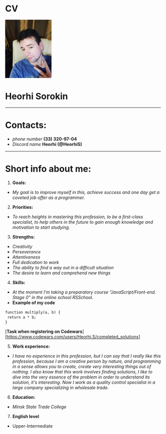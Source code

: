 # **CV**
                                                                                                    
![Image alt](https://github.com/HeorhiS/-HeorhiSDZ1/raw/@HeorhiS_dz1/photo.png)
# **Heorhi Sorokin**
***
# **Contacts:**
* *phone number* **(33) 320-97-04**
* *Discord name* **Heorhi (@HeorhiS)**
***
# **Short info about me:**

1. **Goals:**
* *My goal is to improve myself in this, achieve success and one day get a coveted job offer as a programmer.*

2. **Priorities:**
* *To reach heights in mastering this profession, to be a first-class specialist, to help others in the future to gain enough knowledge and motivation to start studying.*

3. **Strengths:**
* *Creativity*
* *Perseverance*
* *Attentiveness*
* *Full dedication to work*
* *The ability to find a way out in a difficult situation*
* *The desire to learn and comprehend new things*

4. **Skills:**
* *At the moment I'm taking a preparatory course "JavaScript/Front-end. Stage 0" in the online school RSSchool.*
* **Example of my code**
```
function multiply(a, b) {
 return a * b;
}
```   
[**Task when registering on Codewars**][https://www.codewars.com/users/Heorhi.S/completed_solutions]

5. **Work experience:**
* *I have no experience in this profession, but I can say that I really like this profession, because I am a creative person by nature, and programming in a sense allows you to create, create very interesting things out of nothing. I also know that this work involves finding solutions, I like to dive into the very essence of the problem in order to understand its solution, it's interesting. Now I work as a quality control specialist in a large company specializing in wholesale trade.*

6. **Education:**
* *Minsk State Trade College*

7. **English level**
* Upper-Intermediate



